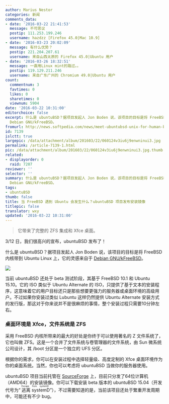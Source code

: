```yaml
---
author: Marius Nestor
categories: 新闻
comments_data:
- date: '2016-03-22 21:41:53'
  message: 不可思议
  postip: 111.253.199.246
  username: hazdzz [Firefox 45.0|Mac 10.9]
- date: '2016-03-23 20:02:09'
  message: 有什么优势？
  postip: 221.204.207.61
  username: 来自山西太原的 Firefox 45.0|Ubuntu 用户
- date: '2016-03-26 18:32:51'
  message: 一直用Linux mint的路过。。
  postip: 119.129.211.246
  username: 来自广东广州的 Chromium 49.0|Ubuntu 用户
count:
  commentnum: 3
  favtimes: 0
  likes: 0
  sharetimes: 0
  viewnum: 5904
date: '2016-03-22 10:31:00'
editorchoice: false
excerpt: 什么是 ubuntuBSD？据项目发起人 Jon Boden 说，该项目的目标是将 FreeBSD 内核带到 Ubuntu Linux 上，它的灵感来自于
  Debian GNU/kFreeBSD。
fromurl: http://news.softpedia.com/news/meet-ubuntubsd-unix-for-human-beings-501959.shtml
id: 7139
islctt: true
largepic: /data/attachment/album/201603/22/060124v3iu6j9enwninui3.jpg
permalink: /article-7139-1.html
pic: /data/attachment/album/201603/22/060124v3iu6j9enwninui3.jpg.thumb.jpg
related:
- displayorder: 0
  raid: 7207
reviewer: ''
selector: ''
summary: 什么是 ubuntuBSD？据项目发起人 Jon Boden 说，该项目的目标是将 FreeBSD 内核带到 Ubuntu Linux 上，它的灵感来自于
  Debian GNU/kFreeBSD。
tags:
- ubuntuBSD
thumb: false
title: 当 FreeBSD 遇到 Ubuntu 会发生什么？ubuntuBSD 项目发布安装镜像
titlepic: false
translator: wxy
updated: '2016-03-22 10:31:00'
---
```



> 
> 它带来了完整的 ZFS 集成和 Xfce 桌面。
> 
> 
> 


3/12 日，我们很高兴的宣布，ubuntuBSD 发布了！


什么是 ubuntuBSD？据项目发起人 Jon Boden 说，该项目的目标是将 FreeBSD 内核带到 Ubuntu Linux 上，它的灵感来自于 [Debian GNU/kFreeBSD](https://www.debian.org/ports/kfreebsd-gnu/)。


![](/data/attachment/album/201603/22/060124v3iu6j9enwninui3.jpg)


当前 ubuntuBSD 还处于 beta 测试阶段，其基于 FreeBSD 10.1 和 Ubuntu 15.10。它的 ISO 类似于 Ubuntu Alternate 的 ISO，只提供了基于文本的安装程序，这意味着它的用户目标还只是那些想要更强力的服务器或桌面环境的高级用户。不过如果你安装过类似 Lubuntu 这样仍然提供 Ubuntu Alternate 安装方式的发行版，那这对于你来说并不是很麻烦的事情，整个安装过程只需要10分钟左右。


### 桌面环境是 Xfce，文件系统是 ZFS


采用 FreeBSD 内核所带来的最大的好处是你终于可以使用著名的 Z 文件系统了，它也叫做 ZFS。这是一个合并了文件系统与卷管理器的文件系统，由 Sun 微系统公司设计，其 /boot 分区是一个独立的 UFS 分区。


根据你的需求，你可以在安装过程中选择轻量级、高度定制的 Xfce 桌面环境作为你的桌面系统。当然，你也可以考虑将 ubuntuBSD 当做你的服务器使用。


ubuntuBSD 项目当前托管在 [SourceForge](https://sourceforge.net/projects/ubuntubsd/) 上，目前只分发了64位计算机（AMD64）的安装镜像。你可以下载安装 beta 版本的 ubuntuBSD 15.04（开发代号为“<ruby> 逃离 systemD <rp>  （ </rp> <rt>  Escape from systemD </rt> <rp>  ） </rp></ruby>”），不过需要知道的是，当前该项目还处于繁重开发周期中，可能还有不少 bug。